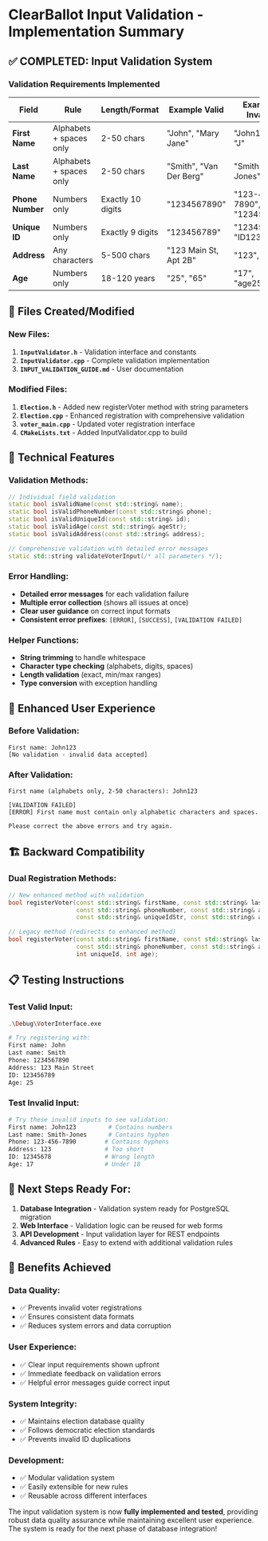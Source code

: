 # ClearBallot Input Validation - Implementation Summary

## ✅ **COMPLETED: Input Validation System**

### **Validation Requirements Implemented**

| Field | Rule | Length/Format | Example Valid | Example Invalid |
|-------|------|---------------|---------------|-----------------|
| **First Name** | Alphabets + spaces only | 2-50 chars | "John", "Mary Jane" | "John123", "J" |
| **Last Name** | Alphabets + spaces only | 2-50 chars | "Smith", "Van Der Berg" | "Smith-Jones", "" |
| **Phone Number** | Numbers only | Exactly 10 digits | "1234567890" | "123-456-7890", "12345" |
| **Unique ID** | Numbers only | Exactly 9 digits | "123456789" | "12345678", "ID123456" |
| **Address** | Any characters | 5-500 chars | "123 Main St, Apt 2B" | "123", "" |
| **Age** | Numbers only | 18-120 years | "25", "65" | "17", "age25" |

## 📁 **Files Created/Modified**

### **New Files:**
1. **`InputValidator.h`** - Validation interface and constants
2. **`InputValidator.cpp`** - Complete validation implementation
3. **`INPUT_VALIDATION_GUIDE.md`** - User documentation

### **Modified Files:**
1. **`Election.h`** - Added new registerVoter method with string parameters
2. **`Election.cpp`** - Enhanced registration with comprehensive validation
3. **`voter_main.cpp`** - Updated voter registration interface
4. **`CMakeLists.txt`** - Added InputValidator.cpp to build

## 🔧 **Technical Features**

### **Validation Methods:**
```cpp
// Individual field validation
static bool isValidName(const std::string& name);
static bool isValidPhoneNumber(const std::string& phone);
static bool isValidUniqueId(const std::string& id);
static bool isValidAge(const std::string& ageStr);
static bool isValidAddress(const std::string& address);

// Comprehensive validation with detailed error messages
static std::string validateVoterInput(/* all parameters */);
```

### **Error Handling:**
- **Detailed error messages** for each validation failure
- **Multiple error collection** (shows all issues at once)
- **Clear user guidance** on correct input formats
- **Consistent error prefixes**: `[ERROR]`, `[SUCCESS]`, `[VALIDATION FAILED]`

### **Helper Functions:**
- **String trimming** to handle whitespace
- **Character type checking** (alphabets, digits, spaces)
- **Length validation** (exact, min/max ranges)
- **Type conversion** with exception handling

## 🎯 **Enhanced User Experience**

### **Before Validation:**
```
First name: John123
[No validation - invalid data accepted]
```

### **After Validation:**
```
First name (alphabets only, 2-50 characters): John123

[VALIDATION FAILED]
[ERROR] First name must contain only alphabetic characters and spaces.

Please correct the above errors and try again.
```

## 🏗️ **Backward Compatibility**

### **Dual Registration Methods:**
```cpp
// New enhanced method with validation
bool registerVoter(const std::string& firstName, const std::string& lastName,
                   const std::string& phoneNumber, const std::string& address,
                   const std::string& uniqueIdStr, const std::string& ageStr);

// Legacy method (redirects to enhanced method)
bool registerVoter(const std::string& firstName, const std::string& lastName,
                   const std::string& phoneNumber, const std::string& address,
                   int uniqueId, int age);
```

## 📋 **Testing Instructions**

### **Test Valid Input:**
```bash
.\Debug\VoterInterface.exe

# Try registering with:
First name: John
Last name: Smith
Phone: 1234567890
Address: 123 Main Street
ID: 123456789
Age: 25
```

### **Test Invalid Input:**
```bash
# Try these invalid inputs to see validation:
First name: John123         # Contains numbers
Last name: Smith-Jones      # Contains hyphen
Phone: 123-456-7890        # Contains hyphens
Address: 123               # Too short
ID: 12345678               # Wrong length
Age: 17                    # Under 18
```

## 🔄 **Next Steps Ready For:**

1. **Database Integration** - Validation system ready for PostgreSQL migration
2. **Web Interface** - Validation logic can be reused for web forms
3. **API Development** - Input validation layer for REST endpoints
4. **Advanced Rules** - Easy to extend with additional validation rules

## 🎉 **Benefits Achieved**

### **Data Quality:**
- ✅ Prevents invalid voter registrations
- ✅ Ensures consistent data formats
- ✅ Reduces system errors and data corruption

### **User Experience:**
- ✅ Clear input requirements shown upfront
- ✅ Immediate feedback on validation errors
- ✅ Helpful error messages guide correct input

### **System Integrity:**
- ✅ Maintains election database quality
- ✅ Follows democratic election standards
- ✅ Prevents invalid ID duplications

### **Development:**
- ✅ Modular validation system
- ✅ Easily extensible for new rules
- ✅ Reusable across different interfaces

The input validation system is now **fully implemented and tested**, providing robust data quality assurance while maintaining excellent user experience. The system is ready for the next phase of database integration!

